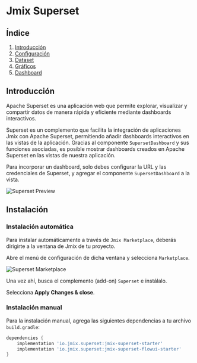 # Jmix Superset

## Índice
1. [Introducción](Superset.md#Introducción)
2. [Configuración](Superset_config.md#Configuración)
3. [Dataset](Superset_dataset.md#Dataset)
4. [Gráficos](Superset_graficos.md#Gráficos)
5. [Dashboard](Superset_dashboard.md#Dashboard)

## Introducción
Apache Superset es una aplicación web que permite explorar, visualizar y compartir datos de manera rápida y eficiente mediante dashboards interactivos.

Superset es un complemento que facilita la integración de aplicaciones Jmix con Apache Superset, permitiendo añadir dashboards interactivos en las vistas de la aplicación. Gracias al componente `SupersetDashboard` y sus funciones asociadas, es posible mostrar dashboards creados en Apache Superset en las vistas de nuestra aplicación.

Para incorporar un dashboard, solo debes configurar la URL y las credenciales de Superset, y agregar el componente `SupersetDashboard` a la vista.

![Superset Preview](https://docs.jmix.io/jmix/superset/_images/overview-embedded-dashboard.png)

## Instalación

### Instalación automática
Para instalar automáticamente a través de `Jmix Marketplace`, deberás dirigirte a la ventana de Jmix de tu proyecto.

Abre el menú de configuración de dicha ventana y selecciona `Marketplace`. 

![Superset Marketplace](https://docs.jmix.io/jmix/_images/addons/toolbar.png)

Una vez ahí, busca el complemento (add-on) `Superset` e instálalo.

Selecciona **Apply Changes & close**.

### Instalación manual
Para la instalación manual, agrega las siguientes dependencias a tu archivo `build.gradle`:

```gradle
dependencies {
    implementation 'io.jmix.superset:jmix-superset-starter'
    implementation 'io.jmix.superset:jmix-superset-flowui-starter'
}
```
